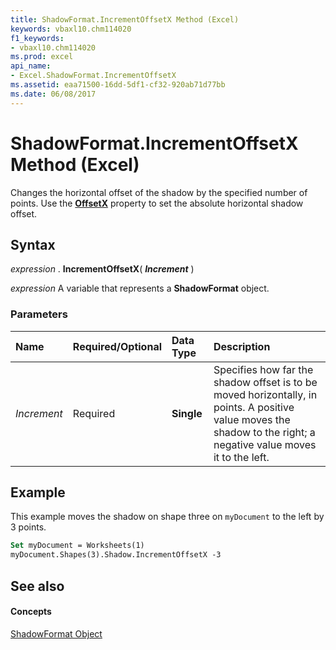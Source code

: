 ```yaml
---
title: ShadowFormat.IncrementOffsetX Method (Excel)
keywords: vbaxl10.chm114020
f1_keywords:
- vbaxl10.chm114020
ms.prod: excel
api_name:
- Excel.ShadowFormat.IncrementOffsetX
ms.assetid: eaa71500-16dd-5df1-cf32-920ab71d77bb
ms.date: 06/08/2017
---
```



# ShadowFormat.IncrementOffsetX Method (Excel)

Changes the horizontal offset of the shadow by the specified number of points. Use the  **[OffsetX](Excel.ShadowFormat.OffsetX.md)** property to set the absolute horizontal shadow offset.


## Syntax

 _expression_ . **IncrementOffsetX**( **_Increment_** )

 _expression_ A variable that represents a **ShadowFormat** object.


### Parameters



|**Name**|**Required/Optional**|**Data Type**|**Description**|
|:-----|:-----|:-----|:-----|
| _Increment_|Required| **Single**|Specifies how far the shadow offset is to be moved horizontally, in points. A positive value moves the shadow to the right; a negative value moves it to the left.|

## Example

This example moves the shadow on shape three on  `myDocument` to the left by 3 points.


```vb
Set myDocument = Worksheets(1) 
myDocument.Shapes(3).Shadow.IncrementOffsetX -3
```


## See also


#### Concepts


[ShadowFormat Object](Excel.ShadowFormat.md)


